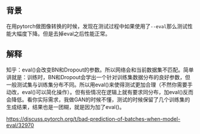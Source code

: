 ## 背景
在用pytorch做图像转换的时候，发现在测试过程中如果使用了`--eval`那么测试性能大幅度下降。但是去掉eval之后性能正常。

## 解释
知乎：eval()会改变BN和Dropout的参数。所以网络会和当前数据集不匹配。简单讲就是：训练时，BN和Dropout会学出一个针对训练集数据分布的良好参数，但一般测试集与训练集分布不同。所以用eval()来使得测试更加合理（不然你需要手动改，eval()可以简化操作）。但有些情况在逻辑上就有要求同分布，加eval()反而会降低。看你实际需求，我做GAN的时候不懂，测试的时候保留了几个训练集的生成结果，结果也是一团糊，就是因为加了eval()。

https://discuss.pytorch.org/t/bad-prediction-of-batches-when-model-eval/32970